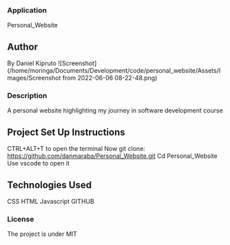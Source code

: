 ### Application
Personal_Website
## Author
 By Daniel Kipruto
 ![Screenshot](/home/moringa/Documents/Development/code/personal_website/Assets/Images/Screenshot from 2022-06-06 08-22-48.png)
 ### Description
 A personal website highlighting my journey in software development course
 ## Project Set Up Instructions
 CTRL+ALT+T to open the terminal
 Now git clone:
https://github.com/danmaraba/Personal_Website.git
 Cd Personal_Website
 Use vscode to open it
 ## Technologies Used
 CSS
 HTML
 Javascript
 GITHUB
 ### License
 The project is under MIT
